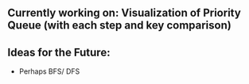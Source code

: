 ## Currently working on: Visualization of Priority Queue (with each step and key comparison)

## Ideas for the Future:
- Perhaps BFS/ DFS
